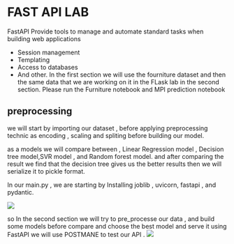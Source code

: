 # FAST API LAB 

FastAPI Provide tools to manage and automate standard tasks when
building web applications
- Session management
- Templating
- Access to databases 
- And other.
In the first section we will use the fourniture dataset and then  the same data that we are working on it in the FLask lab in the second section.
Please run the Furniture notebook and MPI prediction notebook 
## preprocessing
we will start by importing our dataset , before applying preprocessing technic as encoding , scaling and spliting before building our model.

as a models we will compare between , Linear Regression model , Decision tree model,SVR model ,  and Random forest model.
and after comparing the result we find that  the decision tree gives us the better results then we will serialize it to pickle format.

In our main.py , we are starting by Installing joblib , uvicorn, fastapi , and pydantic.

![](https://media.discordapp.net/attachments/1191490101247758479/1193763874009251920/Screenshot_from_2024-01-08_04-51-04.png?ex=65ade63e&is=659b713e&hm=1eb26282f3f3a5fb65ed292f569c8bd7f886a9d72c63cdd0b2e349cde2db588d&=&format=webp&quality=lossless&width=794&height=660)

so In the second section we will try to  pre_processe our data , and build some models before compare and choose the best model and serve it using FastAPI
we will use POSTMANE to test our API .
![](https://media.discordapp.net/attachments/1191490101247758479/1193760750578176030/Screenshot_from_2024-01-08_04-38-45.png?ex=65ade355&is=659b6e55&hm=d9cec6bbab56c47b49609fc86505d034ff6f1cda6a16ccc58278aac02dcd6430&=&format=webp&quality=lossless&width=718&height=660)


